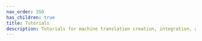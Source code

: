 ```yaml
---
nav_order: 350
has_children: true
title: Tutorials
description: Tutorials for machine translation creation, integration, and usage
---
```

